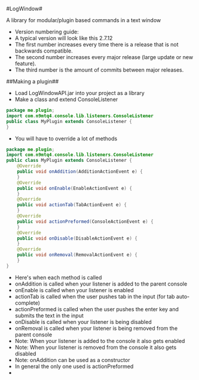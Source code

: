 #LogWindow#

A library for modular/plugin based commands in a text window

- Version numbering guide:
 - A typical version will look like this 2.7.12
 - The first number increases every time there is a release that is not backwards compatible.
 - The second number increases every major release (large update or new feature).
 - The third number is the amount of commits between major releases.

##Making a plugin##
- Load LogWindowAPI.jar into your project as a library
- Make a class and extend ConsoleListener
```java
package me.plugin;
import com.n9mtq4.console.lib.listeners.ConsoleListener
public class MyPlugin extends ConsoleListener {
}
```
- You will have to override a lot of methods
```java
package me.plugin;
import com.n9mtq4.console.lib.listeners.ConsoleListener
public class MyPlugin extends ConsoleListener {
	@Override
	public void onAddition(AdditionActionEvent e) {
	}
	@Override
	public void onEnable(EnableActionEvent e) {
	}
	@Override
	public void actionTab(TabActionEvent e) {
	}
	@Override
	public void actionPreformed(ConsoleActionEvent e) {
	}
	@Override
	public void onDisable(DisableActionEvent e) {
	}
	@Override
	public void onRemoval(RemovalActionEvent e) {
	}
}
```
- Here's when each method is called
 - onAddition is called when your listener is added to the parent console
 - onEnable is called when your listener is enabled
 - actionTab is called when the user pushes tab in the input (for tab auto-complete) 
 - actionPreformed is called when the user pushes the enter key and submits the text in the input
 - onDisable is called when your listener is being disabled
 - onRemoval is called when your listener is being removed from the parent console
 - Note: When your listener is added to the console it also gets enabled
 - Note: When your listener is removed from the console it also gets disabled
 - Note: onAddition can be used as a constructor
- In general the only one used is actionPreformed
- 

